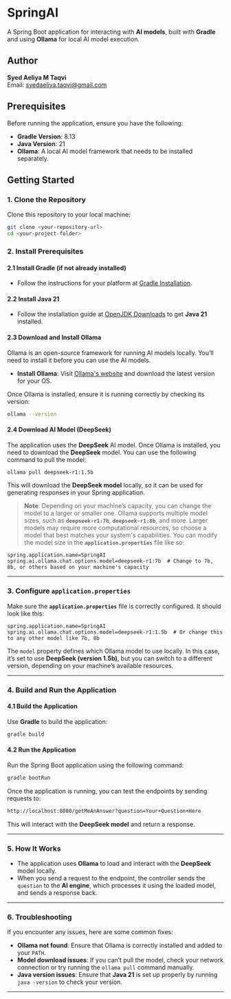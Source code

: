 # SpringAI

A Spring Boot application for interacting with **AI models**, built with **Gradle** and using **Ollama** for local AI model execution.

## Author

**Syed Aeliya M Taqvi**  
Email: [syedaeliya.taqvi@gmail.com](mailto:syedaeliya.taqvi@gmail.com)

## Prerequisites

Before running the application, ensure you have the following:

- **Gradle Version**: 8.13
- **Java Version**: 21
- **Ollama**: A local AI model framework that needs to be installed separately.

## Getting Started

### 1. **Clone the Repository**

Clone this repository to your local machine:

```bash
git clone <your-repository-url>
cd <your-project-folder>
```

### 2. **Install Prerequisites**

#### 2.1 **Install Gradle (if not already installed)**

- Follow the instructions for your platform at [Gradle Installation](https://gradle.org/install/).

#### 2.2 **Install Java 21**

- Follow the installation guide at [OpenJDK Downloads](https://jdk.java.net/21/) to get **Java 21** installed.

#### 2.3 **Download and Install Ollama**

Ollama is an open-source framework for running AI models locally. You’ll need to install it before you can use the AI models.

- **Install Ollama**: Visit [Ollama's website](https://ollama.com/download) and download the latest version for your OS.

Once Ollama is installed, ensure it is running correctly by checking its version:

```bash
ollama --version
```

#### 2.4 **Download AI Model (DeepSeek)**

The application uses the **DeepSeek** AI model. Once Ollama is installed, you need to download the **DeepSeek** model. You can use the following command to pull the model:

```bash
ollama pull deepseek-r1:1.5b
```

This will download the **DeepSeek model** locally, so it can be used for generating responses in your Spring application.

> **Note**: Depending on your machine’s capacity, you can change the model to a larger or smaller one. Ollama supports multiple model sizes, such as **`deepseek-r1:7b`**, **`deepseek-r1:8b`**, and more. Larger models may require more computational resources, so choose a model that best matches your system's capabilities. You can modify the model size in the **`application.properties`** file like so:

```properties
spring.application.name=SpringAI
spring.ai.ollama.chat.options.model=deepseek-r1:7b  # Change to 7b, 8b, or others based on your machine's capacity
```

---

### 3. **Configure `application.properties`**

Make sure the **`application.properties`** file is correctly configured. It should look like this:

```properties
spring.application.name=SpringAI
spring.ai.ollama.chat.options.model=deepseek-r1:1.5b  # Or change this to any other model like 7b, 8b
```

The `model` property defines which Ollama model to use locally. In this case, it’s set to use **DeepSeek (version 1.5b)**, but you can switch to a different version, depending on your machine’s available resources.

---

### 4. **Build and Run the Application**

#### 4.1 **Build the Application**

Use **Gradle** to build the application:

```bash
gradle build
```

#### 4.2 **Run the Application**

Run the Spring Boot application using the following command:

```bash
gradle bootRun
```

Once the application is running, you can test the endpoints by sending requests to:

```bash
http://localhost:8080/getMeAnAnswer?question=Your+Question+Here
```

This will interact with the **DeepSeek model** and return a response.

---

### 5. **How It Works**

- The application uses **Ollama** to load and interact with the **DeepSeek** model locally.
- When you send a request to the endpoint, the controller sends the `question` to the **AI engine**, which processes it using the loaded model, and sends a response back.

---

### 6. **Troubleshooting**

If you encounter any issues, here are some common fixes:

- **Ollama not found**: Ensure that Ollama is correctly installed and added to your `PATH`.
- **Model download issues**: If you can’t pull the model, check your network connection or try running the `ollama pull` command manually.
- **Java version issues**: Ensure that **Java 21** is set up properly by running `java -version` to check your version.

---